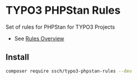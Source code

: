 # TYPO3 PHPStan Rules

Set of rules for PHPStan for TYPO3 Projects

- See [Rules Overview](docs/typo3_rules.md)

## Install

```bash
composer require ssch/typo3-phpstan-rules --dev
```
